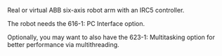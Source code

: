 
Real or virtual ABB six-axis robot arm with an IRC5 controller.

The robot needs the 616-1: PC Interface option.

Optionally, you may want to also have the 623-1: Multitasking option for better performance via multithreading.
